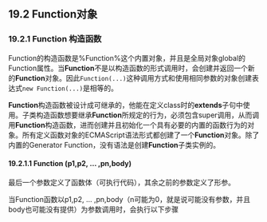 ## 19.2 Function对象

### 19.2.1 Function 构造函数

Function的构造函数是%Function%这个内置对象，并且是全局对象global的Function属性。当**Function**不是以构造函数的形式调用时，会创建并返回一个新的**Function**对象。因此`Function(...)`这种调用方式和使用相同参数的对象创建表达式`new Function(...)`是相等的。

**Function**构造函数被设计成可继承的，他能在定义class时的**extends**子句中使用。子类构造函数想要继承**Function**所规定的行为，必须包含super调用，从而调用**Function**构造函数，进而创建并且初始化一个具有必要的内置的函数行为的对象。所有定义函数对象的ECMAScript语法形式都创建了一个**Function**对象。除了内置的Generator Function，没有语法是创建**Function**子类实例的。

#### 19.2.1.1 Function \(p1,p2, … ,pn,body\)

最后一个参数定义了函数体（可执行代码），其余之前的参数定义了形参。

当Function函数以p1,p2, … ,pn,body（n可能为0，就是说可能没有参数，并且body也可能没有提供）为参数调用时，会执行以下步骤

